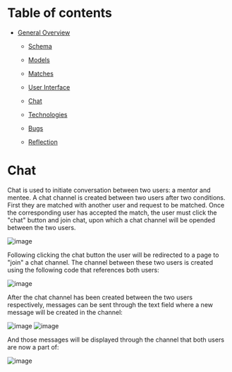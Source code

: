 # Table of contents

* [General Overview](overview.md)
  * [Schema](schema.md)
  * [Models](models.md)
  * [Matches](matches.md)
  * [User Interface](ui.md)
  * [Chat](chat.md)
  * [Technologies](technologies.md)

  * [Bugs](bugs.md)
  * [Reflection](reflection.md)

# Chat

Chat is used to initiate conversation between two users: a mentor and mentee. A chat channel is created between two users after two conditions. First they are matched with another user and request to be matched. Once the corresponding user has accepted the match, the user must click the "chat" button and join chat, upon which a chat channel will be opended between the two users. 

![image](https://user-images.githubusercontent.com/70479647/116936702-3443c480-ac36-11eb-87c4-7b71fc10cd92.png)

Following clicking the chat button the user will be redirected to a page to "join" a chat channel. The channel between these two users is created using the following code that references both users:

![image](https://user-images.githubusercontent.com/70479647/116938565-f2684d80-ac38-11eb-8b38-faaad584b72a.png)

After the chat channel has been created between the two users respectively, messages can be sent through the text field where a new message will be created in the channel:

![image](https://user-images.githubusercontent.com/70479647/116936806-52a9c000-ac36-11eb-886d-032bccacb5b7.png)
![image](https://user-images.githubusercontent.com/70479647/116937389-26427380-ac37-11eb-993a-03cc4405c48a.png)

And those messages will be displayed through the channel that both users are now a part of:

![image](https://user-images.githubusercontent.com/70479647/116938247-74a44200-ac38-11eb-86f1-ce77fe8430cc.png)



